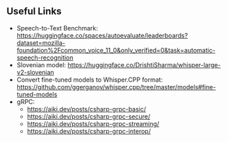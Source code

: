 ## Useful Links

* Speech-to-Text Benchmark: https://huggingface.co/spaces/autoevaluate/leaderboards?dataset=mozilla-foundation%2Fcommon_voice_11_0&only_verified=0&task=automatic-speech-recognition
* Slovenian model: https://huggingface.co/DrishtiSharma/whisper-large-v2-slovenian
* Convert fine-tuned models to Whisper.CPP format: https://github.com/ggerganov/whisper.cpp/tree/master/models#fine-tuned-models
* gRPC: 
    * https://aiki.dev/posts/csharp-grpc-basic/
    * https://aiki.dev/posts/csharp-grpc-secure/
    * https://aiki.dev/posts/csharp-grpc-streaming/
    * https://aiki.dev/posts/csharp-grpc-interop/